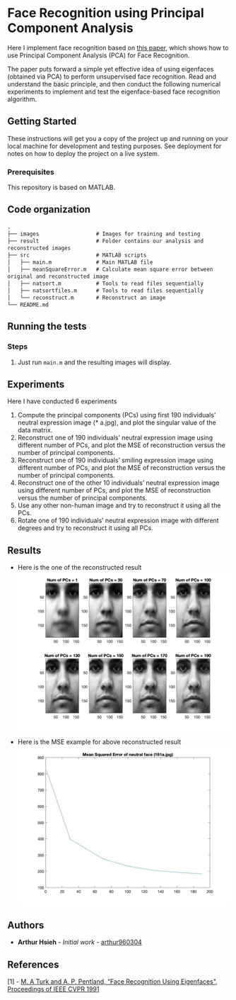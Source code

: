 # Face Recognition using Principal Component Analysis

Here I implement face recognition based on [this paper](https://sites.cs.ucsb.edu/~mturk/Papers/mturk-CVPR91.pdf), which shows how to use Principal Component Analysis (PCA) for Face Recognition.

The paper puts forward a simple yet effective idea of using eigenfaces (obtained via PCA) to perform unsupervised face recognition. Read and understand the basic principle, and then conduct the following numerical experiments to implement and test the eigenface-based face recognition algorithm.

## Getting Started

These instructions will get you a copy of the project up and running on your local machine for development and testing purposes. See deployment for notes on how to deploy the project on a live system.

### Prerequisites

This repository is based on MATLAB.

## Code organization

    .
    ├── images                  # Images for training and testing
    ├── result                  # Folder contains our analysis and reconstructed images
    ├── src                     # MATLAB scripts
    │   ├── main.m              # Main MATLAB file
    │   ├── meanSquareError.m   # Calculate mean square error between original and reconstructed image
    │   ├── natsort.m           # Tools to read files sequentially
    │   ├── natsortfiles.m      # Tools to read files sequentially
    │   └── reconstruct.m       # Reconstruct an image
    └── README.md

## Running the tests

### Steps

1. Just run `main.m` and the resulting images will display.

## Experiments

Here I have conducted 6 experiments

1. Compute the principal components (PCs) using first 190 individuals’ neutral expression image (* a.jpg), and plot the singular value of the data matrix.
2. Reconstruct one of 190 individuals’ neutral expression image using different number of PCs, and plot the MSE of reconstruction versus the number of principal components.
3. Reconstruct one of 190 individuals’ smiling expression image using different number of PCs, and plot the MSE of reconstruction versus the number of principal components.
4. Reconstruct one of the other 10 individuals’ neutral expression image using different number of PCs, and plot the MSE of reconstruction versus the number of principal components.
5. Use any other non-human image and try to reconstruct it using all the PCs.
6. Rotate one of 190 individuals’ neutral expression image with different degrees and try to reconstruct it using all PCs.

## Results

* Here is the one of the reconstructed result ![reconstructed neutral img](https://github.com/arthur960304/face-recognition-using-pca/blob/master/result/reconstruct_neutral_testimg.jpg)

* Here is the MSE example for above reconstructed result ![MSE of reconstruction vs PCs](https://github.com/arthur960304/face-recognition-using-pca/blob/master/result/mse_neutral_testimg.jpg)


## Authors

* **Arthur Hsieh** - *Initial work* - [arthur960304](https://github.com/arthur960304)

## References
[1] - [M. A Turk and A. P. Pentland, “Face Recognition Using Eigenfaces", Proceedings of IEEE CVPR 1991](https://sites.cs.ucsb.edu/~mturk/Papers/mturk-CVPR91.pdf)
